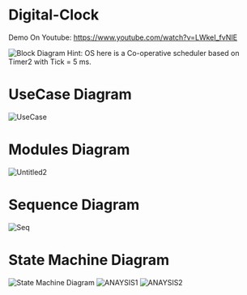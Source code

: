# Digital-Clock
Demo On Youtube: 
    https://www.youtube.com/watch?v=LWkeI_fvNIE
    
![Block Diagram](https://user-images.githubusercontent.com/51443318/95990021-4b9e9a00-0e2b-11eb-93e9-de58bccea198.PNG)
Hint: OS here is a Co-operative scheduler based on Timer2 with Tick = 5 ms.
# UseCase Diagram
![UseCase](https://user-images.githubusercontent.com/51443318/99596821-9fd70400-29ff-11eb-9745-bdc11d7d219c.png)
# Modules Diagram
![Untitled2](https://user-images.githubusercontent.com/51443318/99533256-3f6ba680-29ae-11eb-891a-dcd0ae695947.png)
# Sequence Diagram
![Seq](https://user-images.githubusercontent.com/51443318/99717448-15031180-2ab2-11eb-8a3b-56c9fd77ba75.png)
# State Machine Diagram
![State Machine Diagram](https://user-images.githubusercontent.com/51443318/95990036-4fcab780-0e2b-11eb-90dd-9a1b4e7b3c3d.png)
![ANAYSIS1](https://user-images.githubusercontent.com/51443318/95990095-5fe29700-0e2b-11eb-8114-1d6fe8aeedc2.PNG)
![ANAYSIS2](https://user-images.githubusercontent.com/51443318/95990112-653fe180-0e2b-11eb-9e00-b3daaf449e1c.PNG)


